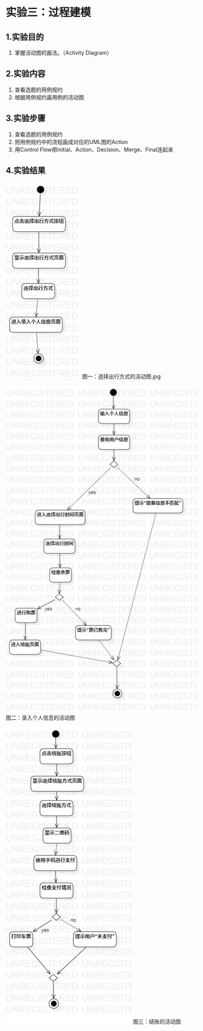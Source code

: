 # 实验三：过程建模

## 1.实验目的
1. 掌握活动图的画法。（Activity Diagram）

## 2.实验内容
1. 查看选题的用例规约
2. 根据用例规约画用例的活动图

## 3.实验步骤
1. 查看选题的用例规约
2. 把用例规约中的流程画成对应的UML图的Action
3. 用Control Flow把initial、Action、Decision、Merge、Final连起来

## 4.实验结果
![选择出行方式的活动图](./选择出行方式的活动图.jpg)
图一：选择出行方式的活动图.jpg

![录入个人信息的活动图](./录入个人信息的活动图.jpg)
图二：录入个人信息的活动图

![结账的活动图](./结账的活动图.jpg)
图三：结账的活动图
